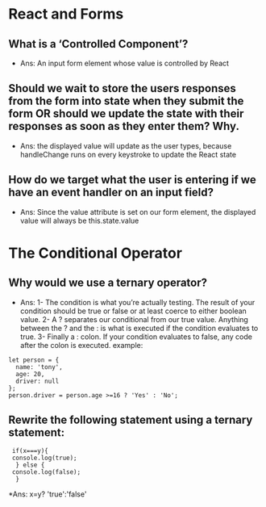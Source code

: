 # React and Forms

## What is a ‘Controlled Component’?
* Ans: An input form element whose value is controlled by React

## Should we wait to store the users responses from the form into state when they submit the form OR should we update the state with their responses as soon as they enter them? Why.
* Ans: the displayed value will update as the user types, because handleChange runs on every keystroke to update the React state

## How do we target what the user is entering if we have an event handler on an input field?
* Ans: Since the value attribute is set on our form element, the displayed value will always be this.state.value

# The Conditional Operator 
## Why would we use a ternary operator?
* Ans: 1- The condition is what you’re actually testing. The result of your condition should be true or false or at least coerce to either boolean value.
2- A ? separates our conditional from our true value. Anything between the ? and the : is what is executed if the condition evaluates to true.
3- Finally a : colon. If your condition evaluates to false, any code after the colon is executed.
example: 
```
let person = {
  name: 'tony',
  age: 20,
  driver: null
};
person.driver = person.age >=16 ? 'Yes' : 'No';

```

## Rewrite the following statement using a ternary statement:
```
 if(x===y){
 console.log(true);
  } else {
 console.log(false);
  }

```
*Ans:  x=y? 'true':'false'

